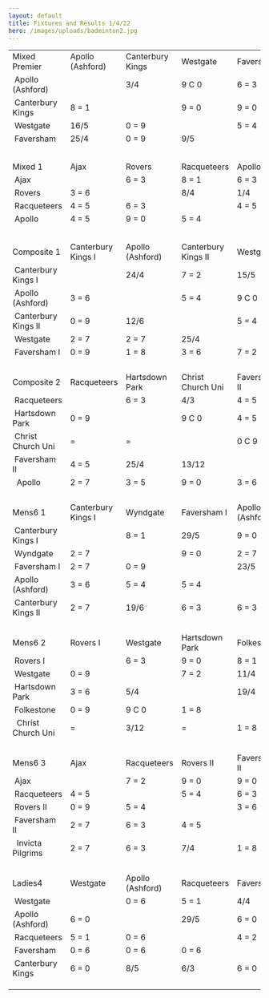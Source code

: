 ```yaml
---
layout: default
title: Fixtures and Results 1/4/22
hero: /images/uploads/badminton2.jpg
---
```



|                                   |                    |                  |                     |                  |                     |
| --------------------------------- | ------------------ | ---------------- | ------------------- | ---------------- | ------------------- |
| <!--StartFragment-->Mixed Premier | Apollo (Ashford)   | Canterbury Kings | Westgate            | Faversham        |                     |
|  Apollo (Ashford)                 |                    | 3/4              | 9 C 0               | 6 = 3            |                     |
|  Canterbury Kings                 | 8 = 1              |                  | 9 = 0               | 9 = 0            |                     |
|  Westgate                         | 16/5               | 0 = 9            |                     | 5 = 4            |                     |
|  Faversham                        | 25/4               | 0 = 9            | 9/5                 |                  |                     |
|                                   |                    |                  |                     |                  |                     |
|                                   |                    |                  |                     |                  |                     |
|                                   |                    |                  |                     |                  |                     |
|                                   |                    |                  |                     |                  |                     |
|                                   |                    |                  |                     |                  |                     |
| Mixed 1                           | Ajax               | Rovers           | Racqueteers         | Apollo           |                     |
|  Ajax                             |                    | 6 = 3            | 8 = 1               | 6 = 3            |                     |
|  Rovers                           | 3 = 6              |                  | 8/4                 | 1/4              |                     |
|  Racqueteers                      | 4 = 5              | 6 = 3            |                     | 4 = 5            |                     |
|  Apollo                           | 4 = 5              | 9 = 0            | 5 = 4               |                  |                     |
|                                   |                    |                  |                     |                  |                     |
|                                   |                    |                  |                     |                  |                     |
|                                   |                    |                  |                     |                  |                     |
|                                   |                    |                  |                     |                  |                     |
|                                   |                    |                  |                     |                  |                     |
| Composite 1                       | Canterbury Kings I | Apollo (Ashford) | Canterbury Kings II | Westgate         | Faversham I         |
|  Canterbury Kings I               |                    | 24/4             | 7 = 2               | 15/5             | 9 = 0               |
|  Apollo (Ashford)                 | 3 = 6              |                  | 5 = 4               | 9 C 0            | 10/4                |
|  Canterbury Kings II              | 0 = 9              | 12/6             |                     | 5 = 4            | 9 = 0               |
|  Westgate                         | 2 = 7              | 2 = 7            | 25/4                |                  | 7 = 2               |
|  Faversham I                      | 0 = 9              | 1 = 8            | 3 = 6               | 7 = 2            |                     |
|                                   |                    |                  |                     |                  |                     |
|                                   |                    |                  |                     |                  |                     |
|                                   |                    |                  |                     |                  |                     |
|                                   |                    |                  |                     |                  |                     |
| Composite 2                       | Racqueteers        | Hartsdown Park   | Christ Church Uni   | Faversham II     | Apollo              |
|  Racqueteers                      |                    | 6 = 3            | 4/3                 | 4 = 5            | 9 = 0               |
|  Hartsdown Park                   | 0 = 9              |                  | 9 C 0               | 4 = 5            | 2 = 7               |
|  Christ Church Uni                | \=                 | \=               |                     | 0 C 9            | 0 C 9               |
|  Faversham II                     | 4 = 5              | 25/4             | 13/12               |                  | 6 = 3               |
|   Apollo                          | 2 = 7              | 3 = 5            | 9 = 0               | 3 = 6            |                     |
|                                   |                    |                  |                     |                  |                     |
|                                   |                    |                  |                     |                  |                     |
|                                   |                    |                  |                     |                  |                     |
|                                   |                    |                  |                     |                  |                     |
| Mens6 1                           | Canterbury Kings I | Wyndgate         | Faversham I         | Apollo (Ashford) | Canterbury Kings II |
|  Canterbury Kings I               |                    | 8 = 1            | 29/5                | 9 = 0            | 9 = 0               |
|  Wyndgate                         | 2 = 7              |                  | 9 = 0               | 2 = 7            | 5 = 4               |
|  Faversham I                      | 2 = 7              | 0 = 9            |                     | 23/5             | 16/5                |
|  Apollo (Ashford)                 | 3 = 6              | 5 = 4            | 5 = 4               |                  | 5 = 3               |
|  Canterbury Kings II              | 2 = 7              | 19/6             | 6 = 3               | 6 = 3            |                     |
|                                   |                    |                  |                     |                  |                     |
|                                   |                    |                  |                     |                  |                     |
|                                   |                    |                  |                     |                  |                     |
|                                   |                    |                  |                     |                  |                     |
| Mens6 2                           | Rovers I           | Westgate         | Hartsdown Park      | Folkestone       | Christ Church Uni   |
|  Rovers I                         |                    | 6 = 3            | 9 = 0               | 8 = 1            | 9 = 0               |
|  Westgate                         | 0 = 9              |                  | 7 = 2               | 11/4             | 9 = 0               |
|  Hartsdown Park                   | 3 = 6              | 5/4              |                     | 19/4             | 9 C 0               |
|  Folkestone                       | 0 = 9              | 9 C 0            | 1 = 8               |                  | 7 = 2               |
|   Christ Church Uni               | \=                 | 3/12             | \=                  | 1 = 8            |                     |
|                                   |                    |                  |                     |                  |                     |
|                                   |                    |                  |                     |                  |                     |
|                                   |                    |                  |                     |                  |                     |
|                                   |                    |                  |                     |                  |                     |
| Mens6 3                           | Ajax               | Racqueteers      | Rovers II           | Faversham II     | Invicta Pilgrims    |
|  Ajax                             |                    | 7 = 2            | 9 = 0               | 9 = 0            | 9 = 0               |
|  Racqueteers                      | 4 = 5              |                  | 5 = 4               | 6 = 3            | 7 = 2               |
|  Rovers II                        | 0 = 9              | 5 = 4            |                     | 3 = 6            | 3 = 6               |
|  Faversham II                     | 2 = 7              | 6 = 3            | 4 = 5               |                  | 6 = 3               |
|   Invicta Pilgrims                | 2 = 7              | 6 = 3            | 7/4                 | 1 = 8            |                     |
|                                   |                    |                  |                     |                  |                     |
|                                   |                    |                  |                     |                  |                     |
|                                   |                    |                  |                     |                  |                     |
|                                   |                    |                  |                     |                  |                     |
| Ladies4                           | Westgate           | Apollo (Ashford) | Racqueteers         | Faversham        | Canterbury Kings    |
|  Westgate                         |                    | 0 = 6            | 5 = 1               | 4/4              | 2 = 4               |
|  Apollo (Ashford)                 | 6 = 0              |                  | 29/5                | 6 = 0            | 6 = 0               |
|  Racqueteers                      | 5 = 1              | 0 = 6            |                     | 4 = 2            | 1/4                 |
|  Faversham                        | 0 = 6              | 0 = 6            | 0 = 6               |                  | 0 = 6               |
|  Canterbury Kings                 | 6 = 0              | 8/5              | 6/3                 | 6 = 0            |                     |
|                                   |                    |                  |                     |                  |                     |
|                                   |                    |                  |                     |                  |                     |
|                                   |                    |                  |                     |                  | <!--EndFragment-->  |